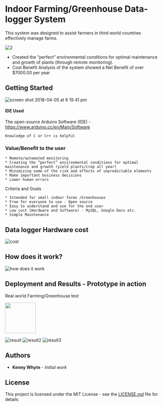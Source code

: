 # Indoor Farming/Greenhouse Data-logger System

This system was designed to assist farmers in third world countries effectively manage farms.

![2](https://user-images.githubusercontent.com/9040355/38417279-aca36ce2-3965-11e8-8598-a62596cfa960.PNG)

*	Created the “perfect” environmental conditions for optimal maintenance and growth of plants (through remote monitoring).
*	Cost Benefit Analysis of the system showed a Net Benefit of over $7000.00 per year 


## Getting Started

![screen shot 2018-04-05 at 6 19 41 pm](https://user-images.githubusercontent.com/9040355/38395001-c2cdd3fc-38fe-11e8-9d9a-206fed25e160.png)



#### IDE Used

The open-source Arduino Software (IDE) - https://www.arduino.cc/en/Main/Software 

```
Knowledge of C or C++ is helpful
```

### Value/Benefit to the user

```
* Remote/automated monitoring 
* Creating the “perfect” environmental conditions for optimal maintenance and growth (yield plants/crop all year) 
* Minimizing some of the risk and effects of unpredictable elements
* Make important business decisions
* Lower human errors

```

Criteria and Goals 

```
* Intended for small indoor farms /Greenhouses
* Free for everyone to use - Open source
* Easy to understand and use for the end user
* Low cost (Hardware and Software) - MySQL, Google Docs etc.
* Simple Maintenance

```

## Data logger Hardware cost

![cost](https://user-images.githubusercontent.com/9040355/38415670-40eb3d7c-3960-11e8-81f3-2fde010767c3.PNG)

## How does it work?

![how does it work](https://user-images.githubusercontent.com/9040355/38416395-92b98f6c-3962-11e8-8632-dbc9fb647b81.PNG)

## Deployment and Results - Prototype in action 

Real world Farming/Greenhouse test

<img src="https://drive.google.com/file/d/18pjcovyUuBaEGDu6CCk659yjQydTFZwy/view?usp=sharing" width="100" height="100" />

![result](https://user-images.githubusercontent.com/9040355/38417306-cb7d0d62-3965-11e8-9f83-5686ecfd56d5.PNG)
![result2](https://user-images.githubusercontent.com/9040355/38418139-288f796a-3969-11e8-9f0b-184e409046ee.PNG)
![result3](https://user-images.githubusercontent.com/9040355/38418165-49f556c4-3969-11e8-95d4-33723f65478a.PNG)

## Authors

* **Kenny Whyte** - *Initial work* 


## License

This project is licensed under the MIT License - see the [LICENSE.md](LICENSE.md) file for details
